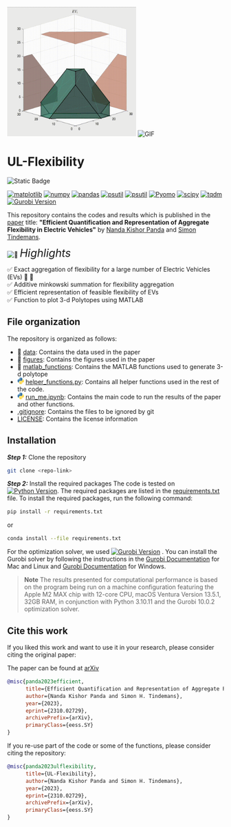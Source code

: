 <img src="figures/sc1.gif" alt="GIF" width="300" height="300">       <img src="figures/sc2.gif" alt="GIF" width="300" height="300">

# UL-Flexibility

![Static Badge](https://img.shields.io/badge/MADE_WITH-PYTHON_%26_MATLAB-orange?style=for-the-badge)

[![matplotlib](https://img.shields.io/badge/matplotlib-3.5.1-blue.svg)](https://pypi.org/project/matplotlib/3.5.1/)
[![numpy](https://img.shields.io/badge/numpy-1.22.3-blue.svg)](https://pypi.org/project/numpy/1.22.3/)
[![pandas](https://img.shields.io/badge/pandas-1.4.3-blue.svg)](https://pypi.org/project/pandas/1.4.3/)
[![psutil](https://img.shields.io/badge/psutil-5.9.0-blue.svg)](https://pypi.org/project/psutil/5.9.0/)
[![psutil](https://img.shields.io/badge/psutil-5.9.1-blue.svg)](https://pypi.org/project/psutil/5.9.1/)
[![Pyomo](https://img.shields.io/badge/Pyomo-6.4.2-blue.svg)](https://pypi.org/project/Pyomo/6.4.2/)
[![scipy](https://img.shields.io/badge/scipy-1.7.3-blue.svg)](https://pypi.org/project/scipy/1.7.3/)
[![tqdm](https://img.shields.io/badge/tqdm-4.62.3-blue.svg)](https://pypi.org/project/tqdm/4.62.3/)
[![Gurobi Version](https://img.shields.io/badge/Gurobi-10.0.2-blue.svg)](https://www.gurobi.com/)

This repository contains the codes and results which is published in the [paper](https://arxiv.org/abs/2310.02729) title: **"Efficient Quantification and Representation of Aggregate Flexibility in Electric Vehicles"** by [Nanda Kishor Panda](https://github.com/nkpanda97) and [Simon Tindemans](https://github.com/simontindemans).

<inkline>
  <picture>
    <source srcset="https://fonts.gstatic.com/s/e/notoemoji/latest/1f31f/512.webp" type="image/webp">
    <img src="https://fonts.gstatic.com/s/e/notoemoji/latest/1f31f/512.gif" alt="🌟" width="25" height="25">
  </picture>
</inkline> <span style="font-size:1.8em;font-style:italic">Highlights</span>

&#x2705; Exact aggregation of flexibility for a large number of Electric Vehicles (EVs) 🚗 🚙  <br>
&#x2705; Additive minkowski summation for flexibility aggregation <br>
&#x2705; Efficient representation of feasible flexibility of EVs <br>
&#x2705; Function to plot 3-d Polytopes using MATLAB <br>

## File organization

The repository is organized as follows:

- 📁 [data](data/): Contains the data used in the paper
- 📁 [figures](figures/): Contains the figures used in the paper
- 📁 [matlab_functions](matlab_functions/): Contains the MATLAB functions used to generate 3-d polytope
- <img src="figures/image.png" alt="python logo" width="15" height="15"> [helper_functions.py](helper_functions.py): Contains all helper functions used in the rest of the code.
- <img src="figures/image.png" alt="python logo" width="15" height="15"> [run_me.ipynb](main.py): Contains the main code to run the results of the paper and other functions.
- [.gitignore](.gitignore): Contains the files to be ignored by git
- [LICENSE](LICENSE): Contains the license information


## Installation

***Step 1:*** Clone the repository

```bash
git clone <repo-link>
```

***Step 2:*** Install the required packages
The code is tested on [![Python Version](https://img.shields.io/badge/Python-3.10.13-blue.svg)](https://www.python.org/downloads/release/python-3812/). The required packages are listed in the [requirements.txt](requirements.txt) file. To install the required packages, run the following command:

```bash
pip install -r requirements.txt
```

or

```bash
conda install --file requirements.txt
```
For the optimization solver, we used [![Gurobi Version](https://img.shields.io/badge/Gurobi-10.0.2-blue.svg)](https://www.gurobi.com/)
. You can install the Gurobi solver by following the instructions in the [Gurobi Documentation](https://www.gurobi.com/documentation/10.0/quickstart_mac/installing_the_anaconda_py.html) for Mac and Linux and [Gurobi Documentation](https://www.gurobi.com/documentation/10.0/quickstart_windows/installing_the_anaconda_py.html) for Windows.

> **Note** The results presented for computational performance is based on the program being run on a machine configuration featuring the Apple M2 MAX chip with 12-core CPU, macOS Ventura Version 13.5.1, 32GB RAM, in conjunction with Python 3.10.11 and the Gurobi 10.0.2 optimization solver.

## Cite this work

If you liked this work and want to use it in your research, please consider citing the original paper:

The paper can be found at [arXiv](https://arxiv.org/abs/2310.02729)
```bibtex
@misc{panda2023efficient,
      title={Efficient Quantification and Representation of Aggregate Flexibility in Electric Vehicles}, 
      author={Nanda Kishor Panda and Simon H. Tindemans},
      year={2023},
      eprint={2310.02729},
      archivePrefix={arXiv},
      primaryClass={eess.SY}
}
```

If you re-use part of the code or some of the functions, please consider citing the repository:

```bibtex   
@misc{panda2023ulflexibility,
      title={UL-Flexibility},
      author={Nanda Kishor Panda and Simon H. Tindemans},
      year={2023},
      eprint={2310.02729},
      archivePrefix={arXiv},
      primaryClass={eess.SY}
}
```
